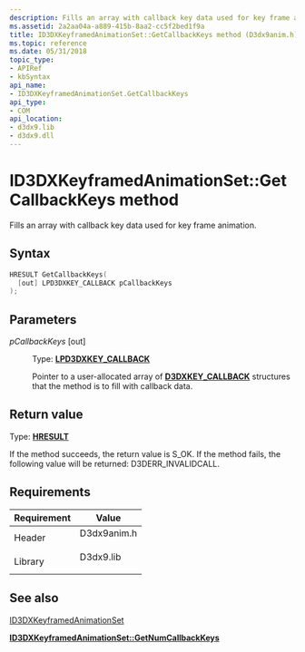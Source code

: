 ```yaml
---
description: Fills an array with callback key data used for key frame animation.
ms.assetid: 2a2aa04a-a889-415b-8aa2-cc5f2bed1f9a
title: ID3DXKeyframedAnimationSet::GetCallbackKeys method (D3dx9anim.h)
ms.topic: reference
ms.date: 05/31/2018
topic_type: 
- APIRef
- kbSyntax
api_name: 
- ID3DXKeyframedAnimationSet.GetCallbackKeys
api_type: 
- COM
api_location: 
- d3dx9.lib
- d3dx9.dll
---
```


# ID3DXKeyframedAnimationSet::GetCallbackKeys method

Fills an array with callback key data used for key frame animation.

## Syntax


```C++
HRESULT GetCallbackKeys(
  [out] LPD3DXKEY_CALLBACK pCallbackKeys
);
```



## Parameters

<dl> <dt>

*pCallbackKeys* \[out\]
</dt> <dd>

Type: **[**LPD3DXKEY\_CALLBACK**](d3dxkey-callback.md)**

Pointer to a user-allocated array of [**D3DXKEY\_CALLBACK**](d3dxkey-callback.md) structures that the method is to fill with callback data.

</dd> </dl>

## Return value

Type: **[**HRESULT**](https://msdn.microsoft.com/library/Bb401631(v=MSDN.10).aspx)**

If the method succeeds, the return value is S\_OK. If the method fails, the following value will be returned: D3DERR\_INVALIDCALL.

## Requirements



| Requirement | Value |
|--------------------|----------------------------------------------------------------------------------------|
| Header<br/>  | <dl> <dt>D3dx9anim.h</dt> </dl> |
| Library<br/> | <dl> <dt>D3dx9.lib</dt> </dl>   |



## See also

<dl> <dt>

[ID3DXKeyframedAnimationSet](id3dxkeyframedanimationset.md)
</dt> <dt>

[**ID3DXKeyframedAnimationSet::GetNumCallbackKeys**](id3dxkeyframedanimationset--getnumcallbackkeys.md)
</dt> </dl>

 

 




